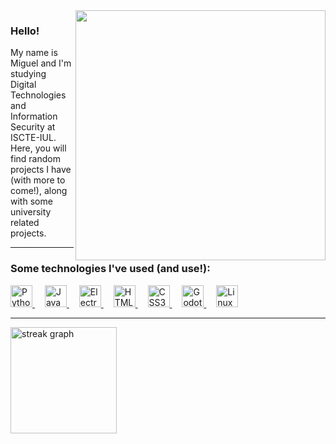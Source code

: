 <img src="https://media.giphy.com/media/1kkxWqT5nvLXupUTwK/giphy.gif" width="400" align="right"/>

### Hello!

<p align="left">My name is Miguel and I'm studying Digital Technologies and Information Security at ISCTE-IUL.<br>Here, you will find random projects I have (with more to come!), along with some university related projects.</p>

---

### Some technologies I've used (and use!):
<div align="left">
    <a href="https://www.python.org/" target="_blank">
    <img title="Python" alt="Python" src="https://cdn.jsdelivr.net/gh/devicons/devicon/icons/python/python-original.svg" height="35" />
  </a>
  <img width="12" />
  
  <a href="https://developer.mozilla.org/en-US/docs/Web/JavaScript" target="_blank">
    <img title="JavaScript" alt="JavaScript" src="https://cdn.jsdelivr.net/gh/devicons/devicon/icons/javascript/javascript-original.svg" height="35" />
  </a>
  <img width="12" />

  <a href="https://www.electronjs.org/" target="_blank">
    <img title="Electron" alt="Electron" src="https://cdn.jsdelivr.net/gh/devicons/devicon/icons/electron/electron-original.svg" height="35" />
  </a>
  <img width="12" />
  
  <a href="https://developer.mozilla.org/en-US/docs/Web/HTML" target="_blank">
    <img title="HTML5" alt="HTML5" src="https://cdn.jsdelivr.net/gh/devicons/devicon/icons/html5/html5-original.svg" height="35" />
  </a>
  <img width="12" />
  
  <a href="https://developer.mozilla.org/en-US/docs/Web/CSS" target="_blank">
    <img title="CSS3" alt="CSS3" src="https://cdn.jsdelivr.net/gh/devicons/devicon/icons/css3/css3-original.svg" height="35" />
  </a>
  <img width="12" />

  <a href="https://godotengine.org/" target="_blank">
    <img title="Godot Engine" alt="Godot Engine" src="https://cdn.jsdelivr.net/gh/devicons/devicon/icons/godot/godot-original.svg" height="35" />
  </a>
  <img width="12" />
  
  <a href="https://www.linux.org/" target="_blank" >
    <img title="Linux" alt="Linux" src="https://cdn.jsdelivr.net/gh/devicons/devicon/icons/linux/linux-original.svg" height="35" />
  </a>
</div>

---

<div align="left">
  <img src="https://streak-stats.demolab.com?user=mycatpablo&locale=en&mode=daily&theme=github-dark&hide_border=true&border_radius=5&order=3" height="170" alt="streak graph"  />
</div>
